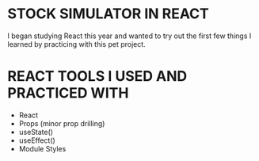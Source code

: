 # STOCK SIMULATOR IN REACT

I began studying React this year and wanted to try out the first few things I learned by practicing with this pet project.

# REACT TOOLS I USED AND PRACTICED WITH

- React
- Props (minor prop drilling)
- useState()
- useEffect()
- Module Styles
